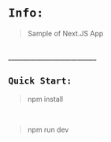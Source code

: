 # `Info:`
>Sample of Next.JS App
<br/>
____________________________

## `Quick Start:`
>npm install
<br/>

>npm run dev
